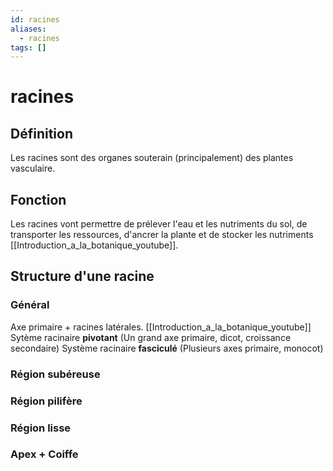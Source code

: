 ```yaml
---
id: racines
aliases:
  - racines
tags: []
---
```


# racines
## Définition 
Les racines sont des organes souterain (principalement) des plantes vasculaire.

## Fonction
Les racines vont permettre de prélever l'eau et les nutriments du sol, de transporter les ressources, d'ancrer la plante et de stocker les nutriments [[Introduction_a_la_botanique_youtube]]. 

## Structure d'une racine
### Général 
Axe primaire + racines latérales. [[Introduction_a_la_botanique_youtube]]
Sytème racinaire **pivotant** (Un grand axe primaire, dicot, croissance secondaire)
Système racinaire **fasciculé** (Plusieurs axes primaire, monocot)

### Région subéreuse 

### Région pilifère 

### Région lisse

### Apex + Coiffe

